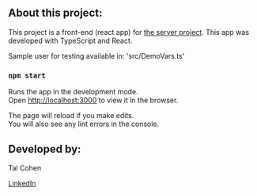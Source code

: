 ## About this project: 

This project is a front-end (react app) for <a href="https://github.com/talco318/my-project-app-serve">the server project</a>.
This app was developed with TypeScript and React. 

Sample user for testing available in:
'src/DemoVars.ts'


### `npm start`
Runs the app in the development mode.\
Open [http://localhost:3000](http://localhost:3000) to view it in the browser.

The page will reload if you make edits.\
You will also see any lint errors in the console.

## Developed by:

Tal Cohen

<a href="https://www.linkedin.com/in/talco318/" target="_blank">LinkedIn</a>

